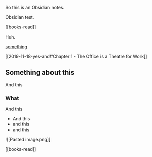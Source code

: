 So this is an Obsidian notes.



Obsidian test.

[[books-read]]

Huh.

[something](url)

[[2019-11-18-yes-and#Chapter 1 - The Office is a Theatre for Work]]

## Something about this

And this


### What

And this

- And this
- and this
- and this

![[Pasted image.png]]

[[books-read]]